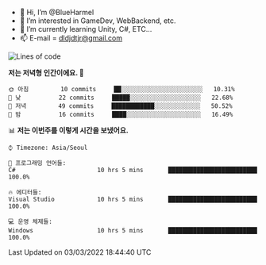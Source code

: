 - 👋 Hi, I’m @BlueHarmel
- 👀 I’m interested in GameDev, WebBackend, etc.
- 🌱 I’m currently learning Unity, C#, ETC...
- 📫 E-mail = dldjdtjr@gmail.com
  <!--START_SECTION:waka-->
![Lines of code](https://img.shields.io/badge/%EC%A0%80%EB%8A%94%20%EC%97%AC%ED%83%9C%EA%B9%8C%EC%A7%80%20--738%20Thousand%20%EC%A4%84%EC%9D%98%20%EC%BD%94%EB%93%9C%EB%A5%BC%20%EC%9E%91%EC%84%B1%ED%96%88%EC%96%B4%EC%9A%94.-blue)

**저는 저녁형 인간이에요. 🦉** 

```text
🌞 아침         10 commits     ██░░░░░░░░░░░░░░░░░░░░░░░   10.31% 
🌆 낮　         22 commits     █████░░░░░░░░░░░░░░░░░░░░   22.68% 
🌃 저녁         49 commits     ████████████░░░░░░░░░░░░░   50.52% 
🌙 밤　         16 commits     ████░░░░░░░░░░░░░░░░░░░░░   16.49%

```


📊 **저는 이번주를 이렇게 시간을 보냈어요.** 

```text
⌚︎ Timezone: Asia/Seoul

💬 프로그래밍 언어들: 
C#                       10 hrs 5 mins       █████████████████████████   100.0%

🔥 에디터들: 
Visual Studio            10 hrs 5 mins       █████████████████████████   100.0%

💻 운영 체제들: 
Windows                  10 hrs 5 mins       █████████████████████████   100.0%

```


 Last Updated on 03/03/2022 18:44:40 UTC
<!--END_SECTION:waka-->
<!---
BlueHarmel/BlueHarmel is a ✨ special ✨ repository because its `README.md` (this file) appears on your GitHub profile.
You can click the Preview link to take a look at your changes.
--->

